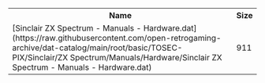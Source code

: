 <table>
<tr><th>Name</th><th>Size</th></tr>
<tr><td>[Sinclair ZX Spectrum - Manuals - Hardware.dat](https://raw.githubusercontent.com/open-retrogaming-archive/dat-catalog/main/root/basic/TOSEC-PIX/Sinclair/ZX Spectrum/Manuals/Hardware/Sinclair ZX Spectrum - Manuals - Hardware.dat)</td><td>911</td></tr>
</table>
